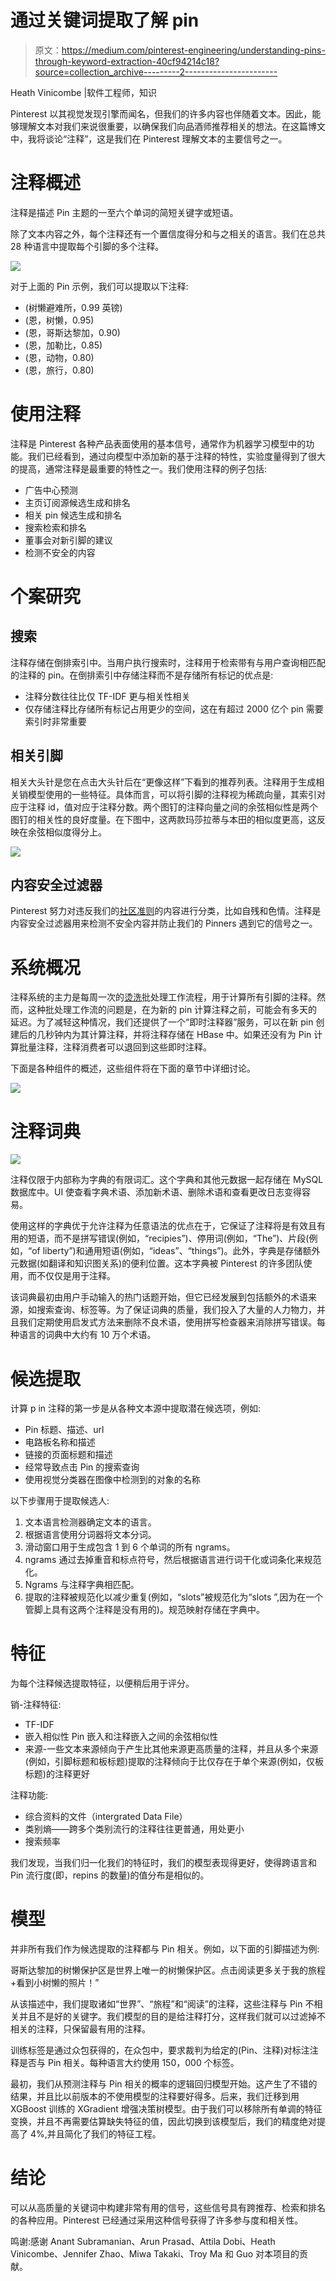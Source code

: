 # 通过关键词提取了解 pin

> 原文：<https://medium.com/pinterest-engineering/understanding-pins-through-keyword-extraction-40cf94214c18?source=collection_archive---------2----------------------->

Heath Vinicombe |软件工程师，知识

Pinterest 以其视觉发现引擎而闻名，但我们的许多内容也伴随着文本。因此，能够理解文本对我们来说很重要，以确保我们向品酒师推荐相关的想法。在这篇博文中，我将谈论“注释”，这是我们在 Pinterest 理解文本的主要信号之一。

# 注释概述

注释是描述 Pin 主题的一至六个单词的简短关键字或短语。

除了文本内容之外，每个注释还有一个置信度得分和与之相关的语言。我们在总共 28 种语言中提取每个引脚的多个注释。

![](img/284d554593537d909716afcff0c366a3.png)

对于上面的 Pin 示例，我们可以提取以下注释:

*   (树懒避难所，0.99 英镑)
*   (恩，树懒，0.95)
*   (恩，哥斯达黎加，0.90)
*   (恩，加勒比，0.85)
*   (恩，动物，0.80)
*   (恩，旅行，0.80)

# 使用注释

注释是 Pinterest 各种产品表面使用的基本信号，通常作为机器学习模型中的功能。我们已经看到，通过向模型中添加新的基于注释的特性，实验度量得到了很大的提高，通常注释是最重要的特性之一。我们使用注释的例子包括:

*   广告中心预测
*   主页订阅源候选生成和排名
*   相关 pin 候选生成和排名
*   搜索检索和排名
*   董事会对新引脚的建议
*   检测不安全的内容

# 个案研究

## 搜索

注释存储在倒排索引中。当用户执行搜索时，注释用于检索带有与用户查询相匹配的注释的 pin。在倒排索引中存储注释而不是存储所有标记的优点是:

*   注释分数往往比仅 TF-IDF 更与相关性相关
*   仅存储注释比存储所有标记占用更少的空间，这在有超过 2000 亿个 pin 需要索引时非常重要

## 相关引脚

相关大头针是您在点击大头针后在“更像这样”下看到的推荐列表。注释用于生成相关销模型使用的一些特征。具体而言，可以将引脚的注释视为稀疏向量，其索引对应于注释 id，值对应于注释分数。两个图钉的注释向量之间的余弦相似性是两个图钉的相关性的良好度量。在下图中，这两款玛莎拉蒂与本田的相似度更高，这反映在余弦相似度得分上。

![](img/d0cbc417a31baab89ef5767f7a0133c2.png)

## 内容安全过滤器

Pinterest 努力对违反我们的[社区准则](https://policy.pinterest.com/en/community-guidelines)的内容进行分类，比如自残和色情。注释是内容安全过滤器用来检测不安全内容并防止我们的 Pinners 遇到它的信号之一。

# 系统概况

注释系统的主力是每周一次的[烫洗](https://github.com/twitter/scalding)批处理工作流程，用于计算所有引脚的注释。然而，这种批处理工作流的问题是，在为新的 pin 计算注释之前，可能会有多天的延迟。为了减轻这种情况，我们还提供了一个“即时注释器”服务，可以在新 pin 创建后的几秒钟内为其计算注释，并将注释存储在 HBase 中。如果还没有为 Pin 计算批量注释，注释消费者可以退回到这些即时注释。

下面是各种组件的概述，这些组件将在下面的章节中详细讨论。

![](img/0130d12f52ac87151d86748341ec3756.png)

# 注释词典

![](img/fbff78da1fe398369ba9b138b8cbbb95.png)

注释仅限于内部称为字典的有限词汇。这个字典和其他元数据一起存储在 MySQL 数据库中。UI 使查看字典术语、添加新术语、删除术语和查看更改日志变得容易。

使用这样的字典优于允许注释为任意语法的优点在于，它保证了注释将是有效且有用的短语，而不是拼写错误(例如，“recipies”)、停用词(例如，“The”)、片段(例如，“of liberty”)和通用短语(例如，“ideas”、“things”)。此外，字典是存储额外元数据(如翻译和知识图关系)的便利位置。这本字典被 Pinterest 的许多团队使用，而不仅仅是用于注释。

该词典最初由用户手动输入的热门话题开始，但它已经发展到包括额外的术语来源，如搜索查询、标签等。为了保证词典的质量，我们投入了大量的人力物力，并且我们定期使用启发式方法来删除不良术语，使用拼写检查器来消除拼写错误。每种语言的词典中大约有 10 万个术语。

# 候选提取

计算 p in 注释的第一步是从各种文本源中提取潜在候选项，例如:

*   Pin 标题、描述、url
*   电路板名称和描述
*   链接的页面标题和描述
*   经常导致点击 Pin 的搜索查询
*   使用视觉分类器在图像中检测到的对象的名称

以下步骤用于提取候选人:

1.  文本语言检测器确定文本的语言。
2.  根据语言使用分词器将文本分词。
3.  滑动窗口用于生成包含 1 到 6 个单词的所有 ngrams。
4.  ngrams 通过去掉重音和标点符号，然后根据语言进行词干化或词条化来规范化。
5.  Ngrams 与注释字典相匹配。
6.  提取的注释被规范化以减少重复(例如，“slots”被规范化为“slots ”,因为在一个管脚上具有这两个注释是没有用的)。规范映射存储在字典中。

# 特征

为每个注释候选提取特征，以便稍后用于评分。

销-注释特征:

*   TF-IDF
*   嵌入相似性 Pin 嵌入和注释嵌入之间的余弦相似性
*   来源-一些文本来源倾向于产生比其他来源更高质量的注释，并且从多个来源(例如，引脚标题和板标题)提取的注释倾向于比仅存在于单个来源(例如，仅板标题)的注释更好

注释功能:

*   综合资料的文件（intergrated Data File）
*   类别熵——跨多个类别流行的注释往往更普通，用处更小
*   搜索频率

我们发现，当我们归一化我们的特征时，我们的模型表现得更好，使得跨语言和 Pin 流行度(即，repins 的数量)的值分布是相似的。

# 模型

并非所有我们作为候选提取的注释都与 Pin 相关。例如，以下面的引脚描述为例:

哥斯达黎加的树懒保护区是世界上唯一的树懒保护区。点击阅读更多关于我的旅程+看到小树懒的照片！”

从该描述中，我们提取诸如“世界”、“旅程”和“阅读”的注释，这些注释与 Pin 不相关并且不是好的关键字。我们模型的目的是给注释打分，这样我们就可以过滤掉不相关的注释，只保留最有用的注释。

训练标签是通过众包获得的，在众包中，要求裁判为给定的(Pin、注释)对标注注释是否与 Pin 相关。每种语言大约使用 150，000 个标签。

最初，我们从预测注释与 Pin 相关的概率的逻辑回归模型开始。这产生了不错的结果，并且比以前版本的不使用模型的注释要好得多。后来，我们迁移到用 XGBoost 训练的 XGradient 增强决策树模型。由于我们可以移除所有单调的特征变换，并且不再需要估算缺失特征的值，因此切换到该模型后，我们的精度绝对提高了 4%,并且简化了我们的特征工程。

# 结论

可以从高质量的关键词中构建非常有用的信号，这些信号具有跨推荐、检索和排名的各种应用。Pinterest 已经通过采用这种信号获得了许多参与度和相关性。

鸣谢:感谢 Anant Subramanian、Arun Prasad、Attila Dobi、Heath Vinicombe、Jennifer Zhao、Miwa Takaki、Troy Ma 和 Guo 对本项目的贡献。